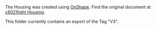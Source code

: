 The Housing was created using [OnShape](https://www.onshape.com/).
Find the original document at [c6021light Housing](https://cad.onshape.com/documents/e49e89ad6c23c5cdc841251d/w/302afb60d0e915079a89c67e/e/e77f569449b81789304b1466).

This folder currently contains an export of the Tag "V3".